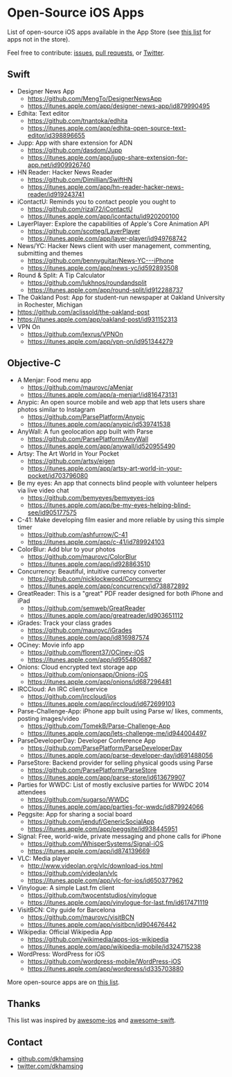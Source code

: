# Open-Source iOS Apps

List of open-source iOS apps available in the App Store (see [this list](non-app-store-ios-apps.md) for apps not in the store).

Feel free to contribute: [issues](https://github.com/dkhamsing/open-source-ios-apps/issues), [pull requests](https://github.com/dkhamsing/open-source-ios-apps/pulls), or [Twitter](https://twitter.com/dkhamsing).

## Swift
- Designer News App
  - https://github.com/MengTo/DesignerNewsApp
  - https://itunes.apple.com/app/designer-news-app/id879990495
- Edhita: Text editor
  - https://github.com/tnantoka/edhita
  - https://itunes.apple.com/app/edhita-open-source-text-editor/id398896655
- Jupp: App with share extension for ADN
  - https://github.com/dasdom/Jupp
  - https://itunes.apple.com/app/jupp-share-extension-for-app.net/id909926740
- HN Reader: Hacker News Reader
  - https://github.com/Dimillian/SwiftHN
  - https://itunes.apple.com/app/hn-reader-hacker-news-reader/id919243741
- iContactU: Reminds you to contact people you ought to
  - https://github.com/rizal72/iContactU
  - https://itunes.apple.com/app/icontactu/id920200100
- LayerPlayer: Explore the capabilities of Apple's Core Animation API
  - https://github.com/scotteg/LayerPlayer
  - https://itunes.apple.com/app/layer-player/id949768742
- News/YC: Hacker News client with user management, commenting, submitting and themes
  - https://github.com/bennyguitar/News-YC---iPhone
  - https://itunes.apple.com/app/news-yc/id592893508
- Round & Split: A Tip Calculator
  - https://github.com/lukhnos/roundandsplit
  - https://itunes.apple.com/app/round-split/id912288737 
-  The Oakland Post: App for student-run newspaper at Oakland University in Rochester, Michigan
  - https://github.com/aclissold/the-oakland-post 
  - https://itunes.apple.com/app/oakland-post/id931152313
- VPN On
  - https://github.com/lexrus/VPNOn
  - https://itunes.apple.com/app/vpn-on/id951344279

## Objective-C
- A Menjar: Food menu app
  - https://github.com/maurovc/aMenjar
  - https://itunes.apple.com/app/a-menjar!/id816473131
- Anypic: An open source mobile and web app that lets users share photos similar to Instagram
  - https://github.com/ParsePlatform/Anypic
  - https://itunes.apple.com/app/anypic/id539741538
- AnyWall: A fun geolocation app built with Parse
  - https://github.com/ParsePlatform/AnyWall
  - https://itunes.apple.com/app/anywall/id520955490
- Artsy: The Art World in Your Pocket
  - https://github.com/artsy/eigen
  - https://itunes.apple.com/app/artsy-art-world-in-your-pocket/id703796080
- Be my eyes: An app that connects blind people with volunteer helpers via live video chat
  - https://github.com/bemyeyes/bemyeyes-ios
  - https://itunes.apple.com/app/be-my-eyes-helping-blind-see/id905177575   
- C-41: Make developing film easier and more reliable by using this simple timer
  - https://github.com/ashfurrow/C-41
  - https://itunes.apple.com/app/c-41/id789924103
- ColorBlur: Add blur to your photos
  - https://github.com/maurovc/ColorBlur
  - https://itunes.apple.com/app/id928863510
- Concurrency: Beautiful, intuitive currency converter
  - https://github.com/nicklockwood/Concurrency
  - https://itunes.apple.com/app/concurrency/id738872892
- GreatReader: This is a "great" PDF reader designed for both iPhone and iPad
  - https://github.com/semweb/GreatReader
  - https://itunes.apple.com/app/greatreader/id903651112
- iGrades: Track your class grades
  - https://github.com/maurovc/iGrades
  - https://itunes.apple.com/app/id816987574
- OCiney: Movie info app
  - https://github.com/florent37/OCiney-iOS
  - https://itunes.apple.com/app/id955480687
- Onions: Cloud encrypted text storage app
  - https://github.com/onionsapp/Onions-iOS
  - https://itunes.apple.com/app/onions/id687296481
- IRCCloud: An IRC client/service
  - https://github.com/irccloud/ios
  - https://itunes.apple.com/app/irccloud/id672699103
- Parse-Challenge-App: iPhone app built using Parse w/ likes, comments, posting images/video
  - https://github.com/TomekB/Parse-Challenge-App
  - https://itunes.apple.com/app/lets-challenge-me/id944004497
- ParseDeveloperDay: Developer Conference App
  - https://github.com/ParsePlatform/ParseDeveloperDay
  - https://itunes.apple.com/app/parse-developer-day/id691488056
- ParseStore: Backend provider for selling physical goods using Parse
  - https://github.com/ParsePlatform/ParseStore
  - https://itunes.apple.com/app/parse-store/id613679907
- Parties for WWDC: List of mostly exclusive parties for WWDC 2014 attendees
  - https://github.com/sugarso/WWDC
  - https://itunes.apple.com/app/parties-for-wwdc/id879924066
- Peggsite: App for sharing a social board
  - https://github.com/jenduf/GenericSocialApp
  - https://itunes.apple.com/app/peggsite/id938445951 
- Signal: Free, world-wide, private messaging and phone calls for iPhone
  - https://github.com/WhisperSystems/Signal-iOS
  - https://itunes.apple.com/app/id874139669
- VLC: Media player 
  - http://www.videolan.org/vlc/download-ios.html
  - https://github.com/videolan/vlc
  - https://itunes.apple.com/app/vlc-for-ios/id650377962
- Vinylogue: A simple Last.fm client
  - https://github.com/twocentstudios/vinylogue
  - https://itunes.apple.com/app/vinylogue-for-last.fm/id617471119
- VisitBCN: City guide for Barcelona
  - https://github.com/maurovc/visitBCN
  - https://itunes.apple.com/app/visitbcn/id904676442
- Wikipedia: Official Wikipedia App
  - https://github.com/wikimedia/apps-ios-wikipedia
  - https://itunes.apple.com/app/wikipedia-mobile/id324715238
- WordPress: WordPress for iOS
  - https://github.com/wordpress-mobile/WordPress-iOS
  - https://itunes.apple.com/app/wordpress/id335703880

More open-source apps are on [this list](non-app-store-ios-apps.md).

## Thanks
This list was inspired by [awesome-ios](https://github.com/vsouza/awesome-ios) and [awesome-swift](https://github.com/matteocrippa/awesome-swift).

## Contact
- [github.com/dkhamsing](https://github.com/dkhamsing)
- [twitter.com/dkhamsing](https://twitter.com/dkhamsing)
